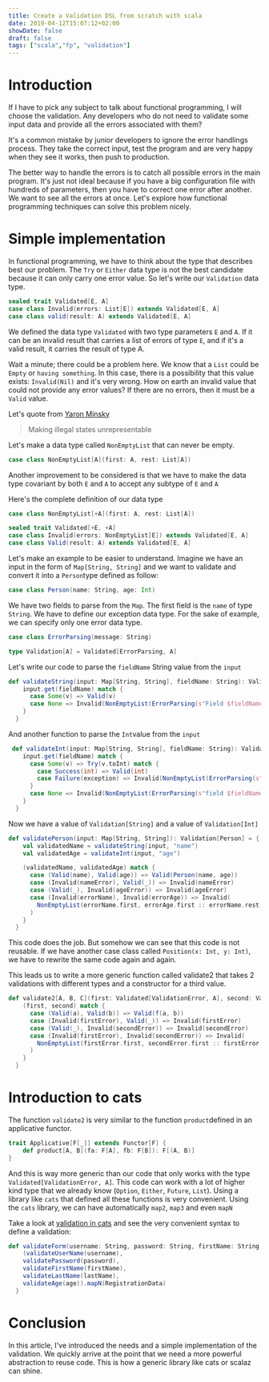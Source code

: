 ```yaml
---
title: Create a Validation DSL from scratch with scala
date: 2019-04-12T15:07:12+02:00
showDate: false
draft: false
tags: ["scala","fp", "validation"]
---
```

# Introduction

If I have to pick any subject to talk about functional programming, I will choose the validation. Any developers who do not need to validate some input data and provide all the errors associated with them?

It's a common mistake by junior developers to ignore the error handlings process. They take the correct input, test the program and are very happy when they see it works, then push to production.

The better way to handle the errors is to catch all possible errors in the main program. It's just not ideal because if you have a big configuration file with hundreds of parameters, then you have to correct one error after another. We want to see all the errors at once. Let's explore how functional programming techniques can solve this problem nicely.

# Simple implementation

In functional programming, we have to think about the type that describes best our problem. The `Try` or `Either` data type is not the best candidate because it can only carry one error value. So let's write our `Validation` data type.

```scala
sealed trait Validated[E, A]
case class Invalid(errors: List[E]) extends Validated[E, A]
case class valid(result: A) extends Validated[E, A]
```
We defined the data type `Validated` with two type parameters `E` and `A`. If it can be an invalid result that carries a list of errors of type `E`, and if it's a valid result, it carries the result of type A.

Wait a minute; there could be a problem here. We know that a `List` could be `Empty` or `having something`. In this case, there is a possibility that this value exists: `Invalid(Nil)` and it's very wrong. How on earth an invalid value that could not provide any error values? If there are no errors, then it must be a `Valid` value.

Let's quote from [Yaron Minsky](https://www.google.com)

> Making illegal states unrepresentable

Let's make a data type called `NonEmptyList` that can never be empty.

```scala
case class NonEmptyList[A](first: A, rest: List[A])
```

Another improvement to be considered is that we have to make the data type covariant by both `E` and `A` to accept any subtype of `E` and `A`

Here's the complete definition of our data type

```scala
case class NonEmptyList[+A](first: A, rest: List[A])

sealed trait Validated[+E, +A]
case class Invalid(errors: NonEmptyList[E]) extends Validated[E, A]
case class Valid(result: A) extends Validated[E, A]
```

Let's make an example to be easier to understand. Imagine we have an input in the form of `Map[String, String]` and we want to validate and convert it into a `Person`type defined as follow:

```scala
case class Person(name: String, age: Int)
```
We have two fields to parse from the `Map`. The first field is the `name` of type `String`. We have to define our exception data type. For the sake of example, we can specify only one error data type. 

```scala
case class ErrorParsing(message: String)

type Validation[A] = Validated[ErrorParsing, A]

```

Let's write our code to parse the `fieldName` String value from the `input`

```scala
def validateString(input: Map[String, String], fieldName: String): Validation[String] = {
    input.get(fieldName) match {
      case Some(v) => Valid(v)
      case None => Invalid(NonEmptyList(ErrorParsing(s"Field $fieldName does not exist"), Nil))
    }
  }
```

And another function to parse the `Int`value from the `input`

```scala
 def validateInt(input: Map[String, String], fieldName: String): Validation[Int] = {
    input.get(fieldName) match {
      case Some(v) => Try(v.toInt) match {
        case Success(int) => Valid(int)
        case Failure(exception) => Invalid(NonEmptyList(ErrorParsing(s"Cannot convert $v to String"), Nil))
      }
      case None => Invalid(NonEmptyList(ErrorParsing(s"field $fieldName does not exist"), Nil))
    }
  }
```

Now we have a value of `Validation[String]` and a value of `Validation[Int]`

```scala
def validatePerson(input: Map[String, String]): Validation[Person] = {
    val validatedName = validateString(input, "name")
    val validatedAge = validateInt(input, "age")

    (validatedName, validatedAge) match {
      case (Valid(name), Valid(age)) => Valid(Person(name, age))
      case (Invalid(nameError), Valid(_)) => Invalid(nameError)
      case (Valid(_), Invalid(ageError)) => Invalid(ageError)
      case (Invalid(errorName), Invalid(errorAge)) => Invalid(
        NonEmptyList(errorName.first, errorAge.first :: errorName.rest)
      )
    }
  }
```

This code does the job. But somehow we can see that this code is not reusable. If we have another case class called `Position(x: Int, y: Int)`, we have to rewrite the same code again and again.

This leads us to write a more generic function called validate2 that takes 2 validations with different types and a constructor for a third value.

```scala
def validate2[A, B, C](first: Validated[ValidationError, A], second: Validated[ValidationError, B])(f: (A, B) => C): Validated[ValidationError, C] = {
    (first, second) match {
      case (Valid(a), Valid(b)) => Valid(f(a, b))
      case (Invalid(firstError), Valid(_)) => Invalid(firstError)
      case (Valid(_), Invalid(secondError)) => Invalid(secondError)
      case (Invalid(firstError), Invalid(secondError)) => Invalid(
        NonEmptyList(firstError.first, secondError.first :: firstError.rest)
      )
    }
  }
```

# Introduction to cats

The function `validate2` is very similar to the function `product`defined in an applicative functor.

```scala
trait Applicative[F[_]] extends Functor[F] {
    def product[A, B](fa: F[A], fb: F[B]): F[(A, B)]
}
```
And this is way more generic than our code that only works with the type `Validated[ValidationError, A]`. This code can work with a lot of higher kind type that we already know (`Option`, `Either`, `Future`, `List`). Using a library like `cats` that defined all these functions is very convenient. Using the `cats` library, we can have automatically `map2`, `map3` and even `mapN`

Take a look at [validation in cats](https://typelevel.org/cats/datatypes/validated.html) and see the very convenient syntax to define a validation:

```scala
def validateForm(username: String, password: String, firstName: String, lastName: String, age: Int): ValidationResult[RegistrationData] = {
    (validateUserName(username),
    validatePassword(password),
    validateFirstName(firstName),
    validateLastName(lastName),
    validateAge(age)).mapN(RegistrationData)
  }
```

# Conclusion
In this article, I've introduced the needs and a simple implementation of the validation. We quickly arrive at the point that we need a more powerful abstraction to reuse code. This is how a generic library like cats or scalaz can shine.